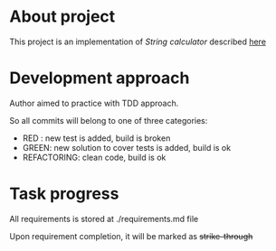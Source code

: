 # About project

This project is an implementation of *String calculator* described [here](http://technologyconversations.com/2013/12/20/test-driven-development-tdd-example-walkthrough/)

# Development approach

Author aimed to practice with TDD approach.
 
So all commits will belong to one of three categories:

* RED : new test is added, build is broken
* GREEN: new solution to cover tests is added, build is ok
* REFACTORING: clean code, build is ok

# Task progress

All requirements is stored at ./requirements.md file

Upon requirement completion, it will be marked as ~~strike-through~~